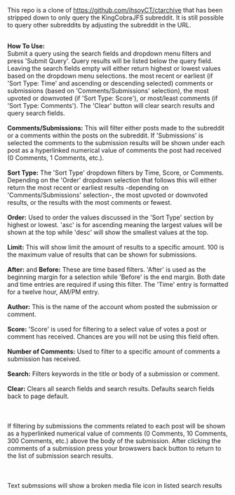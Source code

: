 This repo is a clone of https://github.com/ihsoyCT/ctarchive that has been stripped down to only query the KingCobraJFS subreddit. It is still possible to query other subreddits by adjusting the subreddit in the URL.

<b><br>How To Use: </br></b>
Submit a query using the search fields and dropdown menu filters and press 'Submit Query'. Query results will be listed below the query field. Leaving the search fields empty will either return highest or lowest values based on the dropdown menu selections. the most recent or earliest (if 'Sort Type: Time' and ascending or descending selected) comments or submissions (based on 'Comments/Submissions' selection), the most upvoted or downvoted (if 'Sort Type: Score'), or most/least comments (if 'Sort Type: Comments'). The 'Clear' button will clear search results and query search fields.
<br></br>
<b>Comments/Submissions:</b>
This will filter either posts made to the subreddit or a comments within the posts on the subreddit. If 'Submissions' is selected the comments to the submission results will be shown under each post as a hyperlinked numerical value of comments the post had received (0 Comments, 1 Comments, etc.).
<br></br>
<b>Sort Type:</b>
The 'Sort Type' dropdown filters by Time, Score, or Comments. Depending on the 'Order' dropdown selection that follows this will either return the most recent or earliest results -depending on 'Comments/Submissions' selection-, the most upvoted or downvoted results, or the results with the most comments or fewest.
<br></br>
<b>Order:</b>
Used to order the values discussed in the 'Sort Type' section by highest or lowest. 'asc' is for ascending meaning the largest values will be shown at the top while 'desc' will show the smallest values at the top.
<br></br>
<b>Limit:</b>
This will show limit the amount of results to a specific amount. 100 is the maximum value of results that can be shown for submissions.
<br></br>
<b>After:</b> and <b>Before:</b>
These are time based filters. 'After' is used as the beginning margin for a selection while 'Before' is the end margin. Both date and time entries are required if using this filter. The 'Time' entry is formatted for a twelve hour, AM/PM entry.
<br></br>
<b>Author:</b>
This is the name of the account whom posted the submission or comment.
<br></br>
<b>Score:</b>
'Score' is used for filtering to a select value of votes a post or comment has received. Chances are you will not be using this field often.
<br></br>
<b>Number of Comments:</b>
Used to filter to a specific amount of comments a submission has received.
<br></br>
<b>Search:</b>
Filters keywords in the title or body of a submission or comment.
<br></br>
<b>Clear:</b>
Clears all search fields and search results. Defaults search fields back to page default.
<br></br>
<br></br>
If filtering by submissions the comments related to each post will be shown as a hyperlinked numerical value of comments  (0 Comments, 10 Comments, 300 Comments, etc.) above the body of the submission. After clicking the comments of a submission press your browswers back button to return to the list of submission search results.
<br></br>
<br></br>
Text submssions will show a broken media file icon in listed search results
